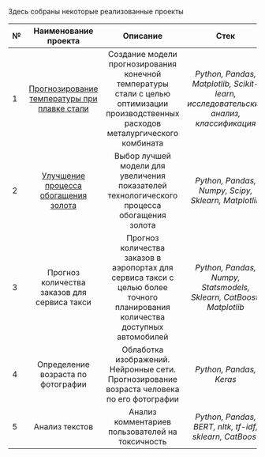  Здесь собраны некоторые реализованные проекты

| № | Наименование проекта | Описание | Стек |
| :---         |     :---:      |     :---:      |          :---: |
| 1  | [Прогнозирование температуры при плавке стали](https://github.com/Dmitriy-Levin/Portfolio/tree/main/Project1) | Создание модели прогнозирования конечной температуры стали с целью оптимизации производственных расходов металургического комбината | *Python, Pandas, Matplotlib, Scikit-learn, исследовательский анализ, классификация*   |
| 2  | [Улучшение процесса обогащения золота](https://github.com/Dmitriy-Levin/Portfolio/tree/main/Project2) | Выбор лучшей модели для увеличения показателей технологического процесса обогащения золота | *Python, Pandas, Numpy, Scipy, Sklearn, Matplotlib*|
| 3  | Прогноз количества заказов для сервиса такси | Прогноз количества заказов в аэропортах для сервиса такси с целью более точного планирования количества доступных автомобилей      | *Python, Pandas, Numpy, Statsmodels, Sklearn, CatBoost, Matplotlib*    |
| 4  | Определение возраста по фотографии | Облаботка изображений. Нейронные сети. Прогнозирование возраста человека по его фотографии     | *Python, Pandas, Keras*    |
| 5  | Анализ текстов | Анализ комментариев пользователей на токсичность      | *Python, Pandas, BERT, nltk, tf-idf, sklearn, CatBoost*    
